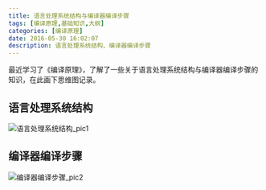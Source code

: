 ```yaml
---
title: 语言处理系统结构与编译器编译步骤
tags: [编译原理,基础知识,大纲]
categories: [编译原理]
date: 2016-05-30 16:02:07
description: 语言处理系统结构、编译器编译步骤
---
```

最近学习了《编译原理》，了解了一些关于语言处理系统结构与编译器编译步骤的知识，在此画下思维图记录。

## 语言处理系统结构
![语言处理系统结构_pic1](1.png)

## 编译器编译步骤

![编译器编译步骤_pic2](2.png)


